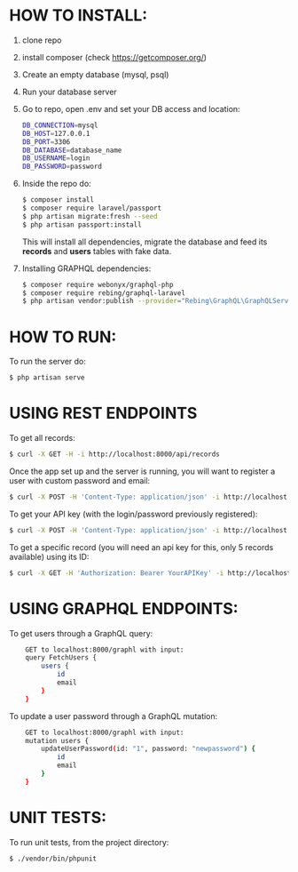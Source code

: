 # HOW TO INSTALL:
1) clone repo
2) install composer (check https://getcomposer.org/)
3) Create an empty database (mysql, psql)
4) Run your database server
5) Go to repo, open .env and set your DB access and location:
    ```sh
	DB_CONNECTION=mysql
    DB_HOST=127.0.0.1
    DB_PORT=3306
    DB_DATABASE=database_name
    DB_USERNAME=login
    DB_PASSWORD=password
    ```
6) Inside the repo do: 
    ```sh
	$ composer install
	$ composer require laravel/passport
	$ php artisan migrate:fresh --seed
	$ php artisan passport:install	
    ```
    This will install all dependencies, migrate the database and feed its **records** and **users** tables with fake data.

7) Installing GRAPHQL dependencies:
    ```sh
    $ composer require webonyx/graphql-php
    $ composer require rebing/graphql-laravel
    $ php artisan vendor:publish --provider="Rebing\GraphQL\GraphQLServiceProvider"
    ```
# HOW TO RUN:
To run the server do:
```sh
$ php artisan serve
```

# USING REST ENDPOINTS
To get all records:
```sh
$ curl -X GET -H -i http://localhost:8000/api/records
```

Once the app set up and the server is running, you will want to register a user with custom password and email:
```sh
$ curl -X POST -H 'Content-Type: application/json' -i http://localhost:8000/api/register --data '{"email": "email","password": "pwd","c_password": "pwd","name": "user Name"}'
```

To get your API key (with the login/password previously registered):
```sh
$ curl -X POST -H 'Content-Type: application/json' -i http://localhost:8000/api/login --data '{"email": "email","password": "pwd"}'
```

To get a specific record (you will need an api key for this, only 5 records available) using its ID:
```sh
$ curl -X GET -H 'Authorization: Bearer YourAPIKey' -i http://localhost:8000/api/records/1
```

# USING GRAPHQL ENDPOINTS:
To get users through a GraphQL query:
```sh
    GET to localhost:8000/graphl with input:
    query FetchUsers {
        users {
            id
            email
        }
    }
```

To update a user password through a GraphQL mutation:
```sh
    GET to localhost:8000/graphl with input:
    mutation users {
        updateUserPassword(id: "1", password: "newpassword") {
            id
            email
        }
    }
```

# UNIT TESTS:
To run unit tests, from the project directory:
```sh
$ ./vendor/bin/phpunit
```
